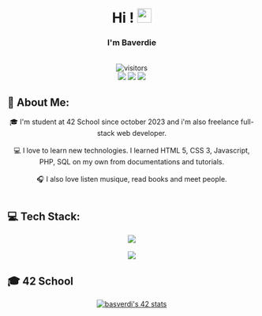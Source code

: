 <h1 align="center" font-size="bold"> Hi ! <img src="https://media.giphy.com/media/hvRJCLFzcasrR4ia7z/giphy.gif" width="29px"> </h1>
<h3 align="center" font-size="bold"> I'm Baverdie </h3>
<div align="center"><br>
	<img src="https://visitor-badge.laobi.icu/badge?page_id=Baverdie&right_color=grey&left_color=#000" alt="visitors">
	<br>
	<a href="https://instagram.com/baverdie.fr" target="_top"><img src="https://img.shields.io/badge/Instagram-%23E4405F.svg?logo=Instagram&logoColor=white"></a>
	<a href="https://www.linkedin.com/in/bastien-verdier-vaissiere-176913271/" target="_blank"><img src="https://img.shields.io/badge/LinkedIn-%230077B5.svg?logo=linkedin&logoColor=white"></a>
	<!-- <a href="https://baverdie.fr" target="_blank"><img src="https://img.shields.io/badge/Portfolio-000?logo=Google-chrome&logoColor=white"></a> --!>
	<!-- <a href="https://discord.gg/io" target="_blank"><img src="https://img.shields.io/badge/Discord-%237289DA.svg?logo=discord&logoColor=white"></a> -->
	<a href="https://paypal.me/Baverdie.dev" target="_blank"><img src="https://img.shields.io/badge/PayPal-00457C?logo=paypal&logoColor=white"></a>
</div>

## 💫 About Me:
<div align="center">
🎓 I'm student at 42 School since october 2023 and i'm also freelance full-stack web developer.<br><br>
💻 I love to learn new technologies. I learned HTML 5, CSS 3, Javascript, PHP, SQL on my own from documentations and tutorials.<br><br>
🎧 I also love listen musique, read books and meet people.
</div>
<br>

## 💻 Tech Stack:
<p align="center">
  <a href="https://skillicons.dev">
		<img src="https://skillicons.dev/icons?i=figma,git,vim,c,html,css,scss,js,vite,php,mysql">
	</a>
	<br><br>
		<img src="https://github-readme-stats.vercel.app/api/top-langs/?username=Baverdie&theme=dark&hide_border=false&include_all_commits=false&count_private=true&layout=compact">
</p>

 ## 🎓 42 School
 <div align="center">
 	<a href="https://github.com/oakoudad/badge42"><img src="https://badge.mediaplus.ma/darkgray/basverdi?1337Badge=off&UM6P=off" alt="basverdi's 42 stats" /></a>
 </div>
